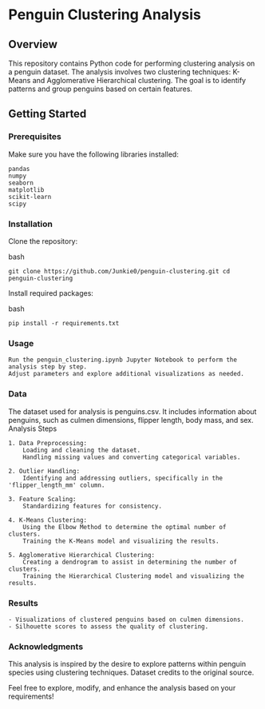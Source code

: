 # Penguin Clustering Analysis
## Overview

This repository contains Python code for performing clustering analysis on a penguin dataset. The analysis involves two clustering techniques: K-Means and Agglomerative Hierarchical clustering. The goal is to identify patterns and group penguins based on certain features.
## Getting Started
### Prerequisites

Make sure you have the following libraries installed:

    pandas
    numpy
    seaborn
    matplotlib
    scikit-learn
    scipy

### Installation

Clone the repository:

bash

`git clone https://github.com/Junkie0/penguin-clustering.git
cd penguin-clustering`

Install required packages:

bash

`pip install -r requirements.txt`

### Usage

    Run the penguin_clustering.ipynb Jupyter Notebook to perform the analysis step by step.
    Adjust parameters and explore additional visualizations as needed.

### Data

The dataset used for analysis is penguins.csv. It includes information about penguins, such as culmen dimensions, flipper length, body mass, and sex.
Analysis Steps

    1. Data Preprocessing:
        Loading and cleaning the dataset.
        Handling missing values and converting categorical variables.

    2. Outlier Handling:
        Identifying and addressing outliers, specifically in the 'flipper_length_mm' column.

    3. Feature Scaling:
        Standardizing features for consistency.

    4. K-Means Clustering:
        Using the Elbow Method to determine the optimal number of clusters.
        Training the K-Means model and visualizing the results.

    5. Agglomerative Hierarchical Clustering:
        Creating a dendrogram to assist in determining the number of clusters.
        Training the Hierarchical Clustering model and visualizing the results.

### Results

    - Visualizations of clustered penguins based on culmen dimensions.
    - Silhouette scores to assess the quality of clustering.

### Acknowledgments

This analysis is inspired by the desire to explore patterns within penguin species using clustering techniques. Dataset credits to the original source.

Feel free to explore, modify, and enhance the analysis based on your requirements!

